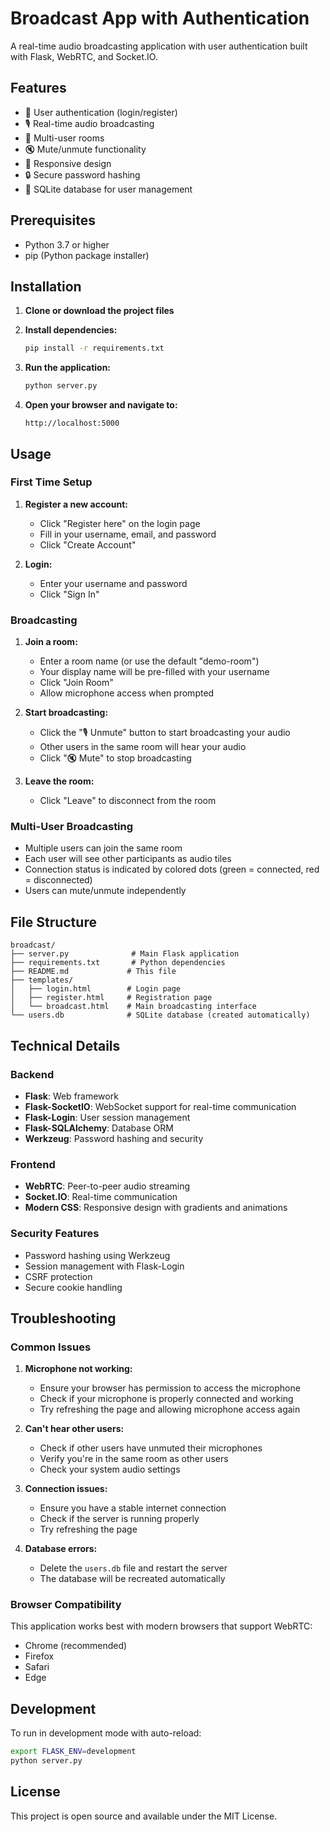 # Broadcast App with Authentication

A real-time audio broadcasting application with user authentication built with Flask, WebRTC, and Socket.IO.

## Features

- 🔐 User authentication (login/register)
- 🎙️ Real-time audio broadcasting
- 👥 Multi-user rooms
- 🔇 Mute/unmute functionality
- 📱 Responsive design
- 🔒 Secure password hashing
- 💾 SQLite database for user management

## Prerequisites

- Python 3.7 or higher
- pip (Python package installer)

## Installation

1. **Clone or download the project files**

2. **Install dependencies:**
   ```bash
   pip install -r requirements.txt
   ```

3. **Run the application:**
   ```bash
   python server.py
   ```

4. **Open your browser and navigate to:**
   ```
   http://localhost:5000
   ```

## Usage

### First Time Setup

1. **Register a new account:**
   - Click "Register here" on the login page
   - Fill in your username, email, and password
   - Click "Create Account"

2. **Login:**
   - Enter your username and password
   - Click "Sign In"

### Broadcasting

1. **Join a room:**
   - Enter a room name (or use the default "demo-room")
   - Your display name will be pre-filled with your username
   - Click "Join Room"
   - Allow microphone access when prompted

2. **Start broadcasting:**
   - Click the "🎙️ Unmute" button to start broadcasting your audio
   - Other users in the same room will hear your audio
   - Click "🔇 Mute" to stop broadcasting

3. **Leave the room:**
   - Click "Leave" to disconnect from the room

### Multi-User Broadcasting

- Multiple users can join the same room
- Each user will see other participants as audio tiles
- Connection status is indicated by colored dots (green = connected, red = disconnected)
- Users can mute/unmute independently

## File Structure

```
broadcast/
├── server.py              # Main Flask application
├── requirements.txt       # Python dependencies
├── README.md             # This file
├── templates/
│   ├── login.html        # Login page
│   ├── register.html     # Registration page
│   └── broadcast.html    # Main broadcasting interface
└── users.db              # SQLite database (created automatically)
```

## Technical Details

### Backend
- **Flask**: Web framework
- **Flask-SocketIO**: WebSocket support for real-time communication
- **Flask-Login**: User session management
- **Flask-SQLAlchemy**: Database ORM
- **Werkzeug**: Password hashing and security

### Frontend
- **WebRTC**: Peer-to-peer audio streaming
- **Socket.IO**: Real-time communication
- **Modern CSS**: Responsive design with gradients and animations

### Security Features
- Password hashing using Werkzeug
- Session management with Flask-Login
- CSRF protection
- Secure cookie handling

## Troubleshooting

### Common Issues

1. **Microphone not working:**
   - Ensure your browser has permission to access the microphone
   - Check if your microphone is properly connected and working
   - Try refreshing the page and allowing microphone access again

2. **Can't hear other users:**
   - Check if other users have unmuted their microphones
   - Verify you're in the same room as other users
   - Check your system audio settings

3. **Connection issues:**
   - Ensure you have a stable internet connection
   - Check if the server is running properly
   - Try refreshing the page

4. **Database errors:**
   - Delete the `users.db` file and restart the server
   - The database will be recreated automatically

### Browser Compatibility

This application works best with modern browsers that support WebRTC:
- Chrome (recommended)
- Firefox
- Safari
- Edge

## Development

To run in development mode with auto-reload:

```bash
export FLASK_ENV=development
python server.py
```

## License

This project is open source and available under the MIT License.
